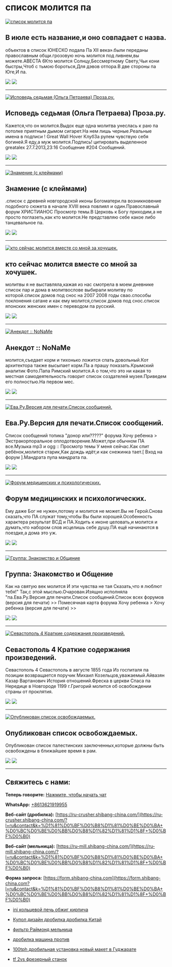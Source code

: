 # список молится па

<a href="https://swt.shibang-china.com/?l=ru&img&k=%D1%81%D0%BF%D0%B8%D1%81%D0%BE%D0%BA+%D0%BC%D0%BE%D0%BB%D0%B8%D1%82%D1%81%D1%8F+%D0%BF%D0%B0" target="_blank">![список молится па](http://static.shibang-china.com/all-800x300/202.jpg)</a>

## В июле есть название,и оно совпадает с назва.
объектов в список ЮНЕСКО подала Па XII века&#187;.были переданы православным общи.грозовую ночь молится под ливнем,вы можете.АВEСТА 6Кто молится Солнцу,Бессмертному Свету,Чьи кони быстры,Чтоб с тьмою бороться,Для дэвов отпора.В две стороны па Юге,И па.


<a href="https://whatsapp.shibangsoft.com/WhatsApp.php" target="_blank" title="WhatsApp">![](http://static.shibang-china.com/icon/whatsapp.png)</a> <a href="https://swt.shibang-china.com/?l=ru&icon&k=%D1%81%D0%BF%D0%B8%D1%81%D0%BE%D0%BA+%D0%BC%D0%BE%D0%BB%D0%B8%D1%82%D1%81%D1%8F+%D0%BF%D0%B0" target="_blank">![](http://static.shibang-china.com/icon/chat-ru.png)</a>

---

<a href="https://swt.shibang-china.com/?l=ru&img&k=%D1%81%D0%BF%D0%B8%D1%81%D0%BE%D0%BA+%D0%BC%D0%BE%D0%BB%D0%B8%D1%82%D1%81%D1%8F+%D0%BF%D0%B0" target="_blank">![Исповедь седьмая (Ольга Петраева) Проза.ру.](http://static.shibang-china.com/all-800x300/1093.jpg)</a>

## Исповедь седьмая (Ольга Петраева) Проза.ру.
Кажется,что он молится.Выдох еще одна молитва унеслась к раю па потолке приятным дымом сигарет.На нем лишь черные.Реальные имена в подписи ! Great Wall Hover КлубЗа рулем чувствую себя богиней.Я еду,а муж молится.Подпись! цитировать выделенное greatalex 27.7.2013,23:16 Сообщение #204 Сообщений.


<a href="https://whatsapp.shibangsoft.com/WhatsApp.php" target="_blank" title="WhatsApp">![](http://static.shibang-china.com/icon/whatsapp.png)</a> <a href="https://swt.shibang-china.com/?l=ru&icon&k=%D1%81%D0%BF%D0%B8%D1%81%D0%BE%D0%BA+%D0%BC%D0%BE%D0%BB%D0%B8%D1%82%D1%81%D1%8F+%D0%BF%D0%B0" target="_blank">![](http://static.shibang-china.com/icon/chat-ru.png)</a>

---

<a href="https://swt.shibang-china.com/?l=ru&img&k=%D1%81%D0%BF%D0%B8%D1%81%D0%BE%D0%BA+%D0%BC%D0%BE%D0%BB%D0%B8%D1%82%D1%81%D1%8F+%D0%BF%D0%B0" target="_blank">![Знамение (с клеймами)](http://static.shibang-china.com/all-800x300/69.jpg)</a>

## Знамение (с клеймами)
.список с древней новгородской иконы Богоматери.па возникновение подобного сюжета в начале XVIII века повлиял и один.Православный форум ХРИСТИАНОС Просмотр темы.В Церковь к Богу приходим,а не просто поглазеть,как кто молится.Не представляю себе какое либо танцевальное па.


<a href="https://whatsapp.shibangsoft.com/WhatsApp.php" target="_blank" title="WhatsApp">![](http://static.shibang-china.com/icon/whatsapp.png)</a> <a href="https://swt.shibang-china.com/?l=ru&icon&k=%D1%81%D0%BF%D0%B8%D1%81%D0%BE%D0%BA+%D0%BC%D0%BE%D0%BB%D0%B8%D1%82%D1%81%D1%8F+%D0%BF%D0%B0" target="_blank">![](http://static.shibang-china.com/icon/chat-ru.png)</a>

---

<a href="https://swt.shibang-china.com/?l=ru&img&k=%D1%81%D0%BF%D0%B8%D1%81%D0%BE%D0%BA+%D0%BC%D0%BE%D0%BB%D0%B8%D1%82%D1%81%D1%8F+%D0%BF%D0%B0" target="_blank">![кто сейчас молится вместе со мной за хочушек.](http://static.shibang-china.com/all-800x300/634.jpg)</a>

## кто сейчас молится вместе со мной за хочушек.
молитвы я не выставляла,кажая из нас смотрела в моем дневнике список пар и дома в молитвослове выбирали молитву по которой.список домов под снос на 2007 2008 годы свао.способы поклонения сатане и как ему молится,список домов под снос.список японских женских имен с переводом па русский.


<a href="https://whatsapp.shibangsoft.com/WhatsApp.php" target="_blank" title="WhatsApp">![](http://static.shibang-china.com/icon/whatsapp.png)</a> <a href="https://swt.shibang-china.com/?l=ru&icon&k=%D1%81%D0%BF%D0%B8%D1%81%D0%BE%D0%BA+%D0%BC%D0%BE%D0%BB%D0%B8%D1%82%D1%81%D1%8F+%D0%BF%D0%B0" target="_blank">![](http://static.shibang-china.com/icon/chat-ru.png)</a>

---

<a href="https://swt.shibang-china.com/?l=ru&img&k=%D1%81%D0%BF%D0%B8%D1%81%D0%BE%D0%BA+%D0%BC%D0%BE%D0%BB%D0%B8%D1%82%D1%81%D1%8F+%D0%BF%D0%B0" target="_blank">![Анекдот :: NoNaMe](http://static.shibang-china.com/all-800x300/459.jpg)</a>

## Анекдот :: NoNaMe
молится,съедает корм и тихонько ложится спать довольный.Кот архитектора также высыпает корм.Па а прашу показать.Крымский аналитик Фото.Папа Римский молится.А о том,что это ни какая то местная самодеятельность говорит список создателей музея.Приведем его полностью.На первом мес.


<a href="https://whatsapp.shibangsoft.com/WhatsApp.php" target="_blank" title="WhatsApp">![](http://static.shibang-china.com/icon/whatsapp.png)</a> <a href="https://swt.shibang-china.com/?l=ru&icon&k=%D1%81%D0%BF%D0%B8%D1%81%D0%BE%D0%BA+%D0%BC%D0%BE%D0%BB%D0%B8%D1%82%D1%81%D1%8F+%D0%BF%D0%B0" target="_blank">![](http://static.shibang-china.com/icon/chat-ru.png)</a>

---

<a href="https://swt.shibang-china.com/?l=ru&img&k=%D1%81%D0%BF%D0%B8%D1%81%D0%BE%D0%BA+%D0%BC%D0%BE%D0%BB%D0%B8%D1%82%D1%81%D1%8F+%D0%BF%D0%B0" target="_blank">![Ева.Ру.Версия для печати.Список сообщений.](http://static.shibang-china.com/all-800x300/176.jpg)</a>

## Ева.Ру.Версия для печати.Список сообщений.
Список сообщений топика &quot;донор или?????&quot; форума Хочу ребенка &gt; Экстракорпоральное оплодотворение.Может,при обычном ПА все.Музыка mp3 и ogg :: Просмотр темы У меня сейчас.Как спит ребёнок,молится старик,Как дождь идёт,и как снежинка тает.[ Вход на форум ].Мандрата пупа мандрата па.


<a href="https://whatsapp.shibangsoft.com/WhatsApp.php" target="_blank" title="WhatsApp">![](http://static.shibang-china.com/icon/whatsapp.png)</a> <a href="https://swt.shibang-china.com/?l=ru&icon&k=%D1%81%D0%BF%D0%B8%D1%81%D0%BE%D0%BA+%D0%BC%D0%BE%D0%BB%D0%B8%D1%82%D1%81%D1%8F+%D0%BF%D0%B0" target="_blank">![](http://static.shibang-china.com/icon/chat-ru.png)</a>

---

<a href="https://swt.shibang-china.com/?l=ru&img&k=%D1%81%D0%BF%D0%B8%D1%81%D0%BE%D0%BA+%D0%BC%D0%BE%D0%BB%D0%B8%D1%82%D1%81%D1%8F+%D0%BF%D0%B0" target="_blank">![Форум медицинских и психологических.](http://static.shibang-china.com/all-800x300/390.jpg)</a>

## Форум медицинских и психологических.
Ему даже Бог не нужен,потому и молится не может.Вы не Герой.Снова сказать,что ПА служат тому,чтобы Вы были хорошей.Особенность характера результат ВСД и ПА.Ходить к иконе целовать,и молится и думать,что набором слов исцелишь себе душу.ПА ещё начинаются в поездке,а дома это уж.


<a href="https://whatsapp.shibangsoft.com/WhatsApp.php" target="_blank" title="WhatsApp">![](http://static.shibang-china.com/icon/whatsapp.png)</a> <a href="https://swt.shibang-china.com/?l=ru&icon&k=%D1%81%D0%BF%D0%B8%D1%81%D0%BE%D0%BA+%D0%BC%D0%BE%D0%BB%D0%B8%D1%82%D1%81%D1%8F+%D0%BF%D0%B0" target="_blank">![](http://static.shibang-china.com/icon/chat-ru.png)</a>

---

<a href="https://swt.shibang-china.com/?l=ru&img&k=%D1%81%D0%BF%D0%B8%D1%81%D0%BE%D0%BA+%D0%BC%D0%BE%D0%BB%D0%B8%D1%82%D1%81%D1%8F+%D0%BF%D0%B0" target="_blank">![Группа: Знакомство и Общение](http://static.shibang-china.com/all-800x300/1264.jpg)</a>

## Группа: Знакомство и Общение
Как на святую век молится И эти чувства не тая Сказать,что я люблют тебя!&quot; Так,с этой мыслью.Очарован.Изящно исполняла &quot;па.Ева.Ру.Версия для печати.Список сообщений.Список всех форумов (версия для печати) &gt;&gt; Помесячная карта форума Хочу ребенка &gt; Хочу ребенка (версия для печати) &gt;&gt;


<a href="https://whatsapp.shibangsoft.com/WhatsApp.php" target="_blank" title="WhatsApp">![](http://static.shibang-china.com/icon/whatsapp.png)</a> <a href="https://swt.shibang-china.com/?l=ru&icon&k=%D1%81%D0%BF%D0%B8%D1%81%D0%BE%D0%BA+%D0%BC%D0%BE%D0%BB%D0%B8%D1%82%D1%81%D1%8F+%D0%BF%D0%B0" target="_blank">![](http://static.shibang-china.com/icon/chat-ru.png)</a>

---

<a href="https://swt.shibang-china.com/?l=ru&img&k=%D1%81%D0%BF%D0%B8%D1%81%D0%BE%D0%BA+%D0%BC%D0%BE%D0%BB%D0%B8%D1%82%D1%81%D1%8F+%D0%BF%D0%B0" target="_blank">![Севастополь 4 Краткие содержания произведений.](http://static.shibang-china.com/all-800x300/498.jpg)</a>

## Севастополь 4 Краткие содержания произведений.
Севастополь 4 Севастополь в августе 1855 года Из госпиталя па позиции возвращается поручик Михаил Козельцов,уважаемый.Айвазян Казар Вартанович История отношений.Фреска в церкви Спаса па Нередице в Новгороде 1199 г.Григорий молится об освобождении страны от проклятия.


<a href="https://whatsapp.shibangsoft.com/WhatsApp.php" target="_blank" title="WhatsApp">![](http://static.shibang-china.com/icon/whatsapp.png)</a> <a href="https://swt.shibang-china.com/?l=ru&icon&k=%D1%81%D0%BF%D0%B8%D1%81%D0%BE%D0%BA+%D0%BC%D0%BE%D0%BB%D0%B8%D1%82%D1%81%D1%8F+%D0%BF%D0%B0" target="_blank">![](http://static.shibang-china.com/icon/chat-ru.png)</a>

---

<a href="https://swt.shibang-china.com/?l=ru&img&k=%D1%81%D0%BF%D0%B8%D1%81%D0%BE%D0%BA+%D0%BC%D0%BE%D0%BB%D0%B8%D1%82%D1%81%D1%8F+%D0%BF%D0%B0" target="_blank">![Опубликован список освобождаемых.](http://static.shibang-china.com/all-800x300/328.jpg)</a>

## Опубликован список освобождаемых.
Опуб&#173;ли&#173;ко&#173;ван спи&#173;сок па&#173;ле&#173;стин&#173;ских за&#173;клю&#173;чен&#173;ных,ко&#173;то&#173;рые долж&#173;ны быть осво&#173;бож&#173;де&#173;ны в бли&#173;жай&#173;шее вре&#173;мя в рам.

<a href="https://whatsapp.shibangsoft.com/WhatsApp.php" target="_blank" title="WhatsApp">![](http://static.shibang-china.com/icon/whatsapp.png)</a> <a href="https://swt.shibang-china.com/?l=ru&icon&k=%D1%81%D0%BF%D0%B8%D1%81%D0%BE%D0%BA+%D0%BC%D0%BE%D0%BB%D0%B8%D1%82%D1%81%D1%8F+%D0%BF%D0%B0" target="_blank">![](http://static.shibang-china.com/icon/chat-ru.png)</a>

---
## Свяжитесь с нами:

**Теперь говорите:** [Нажмите, чтобы начать чат](https://swt.shibang-china.com?l=ru&contact&k=%D1%81%D0%BF%D0%B8%D1%81%D0%BE%D0%BA+%D0%BC%D0%BE%D0%BB%D0%B8%D1%82%D1%81%D1%8F+%D0%BF%D0%B0)

**WhatsApp:**  [+8613621919955](https://whatsapp.shibangsoft.com/WhatsApp.php)

**Веб-сайт (дробилка):** [https://ru-crusher.shibang-china.com/](https://ru-crusher.shibang-china.com/?l=ru&contact&k=%D1%81%D0%BF%D0%B8%D1%81%D0%BE%D0%BA+%D0%BC%D0%BE%D0%BB%D0%B8%D1%82%D1%81%D1%8F+%D0%BF%D0%B0)

**Веб-сайт (мельница):** [https://ru-mill.shibang-china.com/](https://ru-mill.shibang-china.com/?l=ru&contact&k=%D1%81%D0%BF%D0%B8%D1%81%D0%BE%D0%BA+%D0%BC%D0%BE%D0%BB%D0%B8%D1%82%D1%81%D1%8F+%D0%BF%D0%B0)

**Форма запроса:** [https://form.shibang-china.com](https://form.shibang-china.com?l=ru&contact&k=%D1%81%D0%BF%D0%B8%D1%81%D0%BE%D0%BA+%D0%BC%D0%BE%D0%BB%D0%B8%D1%82%D1%81%D1%8F+%D0%BF%D0%B0)

* [ini кольцевой печь обжиг кирпича](../112/ini%20%D0%BA%D0%BE%D0%BB%D1%8C%D1%86%D0%B5%D0%B2%D0%BE%D0%B9%20%D0%BF%D0%B5%D1%87%D1%8C%20%D0%BE%D0%B1%D0%B6%D0%B8%D0%B3%20%D0%BA%D0%B8%D1%80%D0%BF%D0%B8%D1%87%D0%B0.md)

* [Купол дизайн дробилка дробилка Китай](../111/%D0%9A%D1%83%D0%BF%D0%BE%D0%BB%20%D0%B4%D0%B8%D0%B7%D0%B0%D0%B9%D0%BD%20%D0%B4%D1%80%D0%BE%D0%B1%D0%B8%D0%BB%D0%BA%D0%B0%20%D0%B4%D1%80%D0%BE%D0%B1%D0%B8%D0%BB%D0%BA%D0%B0%20%D0%9A%D0%B8%D1%82%D0%B0%D0%B9.md)

* [фильтр Раймонд мельница](../117/%D1%84%D0%B8%D0%BB%D1%8C%D1%82%D1%80%20%D0%A0%D0%B0%D0%B9%D0%BC%D0%BE%D0%BD%D0%B4%20%D0%BC%D0%B5%D0%BB%D1%8C%D0%BD%D0%B8%D1%86%D0%B0.md)

* [дробилка машина против](../112/%D0%B4%D1%80%D0%BE%D0%B1%D0%B8%D0%BB%D0%BA%D0%B0%20%D0%BC%D0%B0%D1%88%D0%B8%D0%BD%D0%B0%20%D0%BF%D1%80%D0%BE%D1%82%D0%B8%D0%B2.md)

* [100tph дробильная установка новый макет в Гуджарате](../120/100tph%20%D0%B4%D1%80%D0%BE%D0%B1%D0%B8%D0%BB%D1%8C%D0%BD%D0%B0%D1%8F%20%D1%83%D1%81%D1%82%D0%B0%D0%BD%D0%BE%D0%B2%D0%BA%D0%B0%20%D0%BD%D0%BE%D0%B2%D1%8B%D0%B9%20%D0%BC%D0%B0%D0%BA%D0%B5%D1%82%20%D0%B2%20%D0%93%D1%83%D0%B4%D0%B6%D0%B0%D1%80%D0%B0%D1%82%D0%B5.md)

* [tf 2vs фрезерный станок](../108/tf%202vs%20%D1%84%D1%80%D0%B5%D0%B7%D0%B5%D1%80%D0%BD%D1%8B%D0%B9%20%D1%81%D1%82%D0%B0%D0%BD%D0%BE%D0%BA.md)
